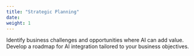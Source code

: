 ```yaml
---
title: "Strategic Planning"
date:
weight: 1
---
```


Identify business challenges and opportunities where AI can add value. Develop a roadmap for AI integration tailored to your business objectives.